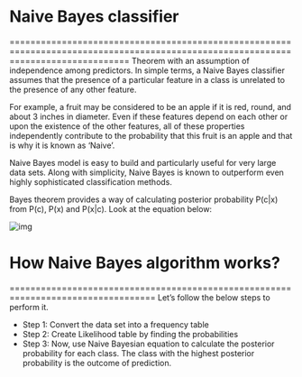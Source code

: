  # Naive Bayes classifier
 ===================================================================================================================================
 Theorem with an assumption of independence among predictors. In simple terms, a Naive Bayes classifier assumes that the presence of a particular feature in a class is unrelated to the presence of any other feature.

For example, a fruit may be considered to be an apple if it is red, round, and about 3 inches in diameter. Even if these features depend on each other or upon the existence of the other features, all of these properties independently contribute to the probability that this fruit is an apple and that is why it is known as ‘Naive’.

Naive Bayes model is easy to build and particularly useful for very large data sets. Along with simplicity, Naive Bayes is known to outperform even highly sophisticated classification methods.

Bayes theorem provides a way of calculating posterior probability P(c|x) from P(c), P(x) and P(x|c).
Look at the equation below:

![img](https://www.analyticsvidhya.com/wp-content/uploads/2015/09/Bayes_rule-300x172.png)


# How Naive Bayes algorithm works?
==================================================================================
  Let’s follow the below steps to perform it.

- Step 1: Convert the data set into a frequency table
- Step 2: Create Likelihood table by finding the probabilities 
- Step 3: Now, use Naive Bayesian equation to calculate the posterior probability for each class. 
        The class with the highest posterior probability is the outcome of prediction.
